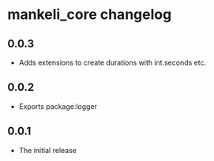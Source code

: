# mankeli_core changelog

## 0.0.3

- Adds extensions to create durations with int.seconds etc.

## 0.0.2

- Exports package:logger

## 0.0.1

- The initial release
